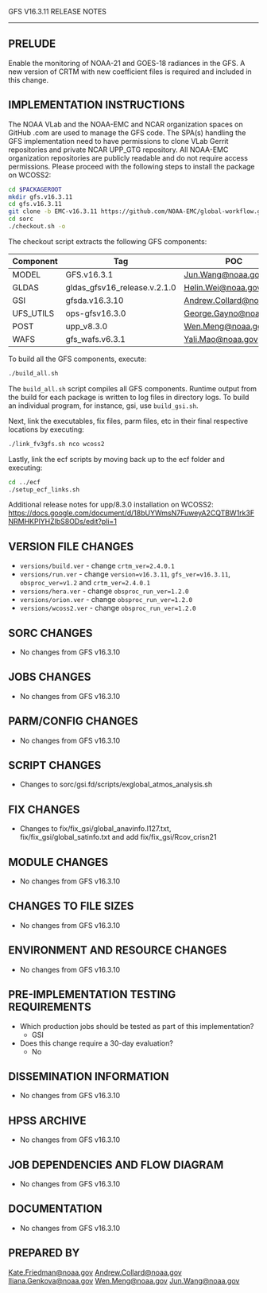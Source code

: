 GFS V16.3.11 RELEASE NOTES

-------
PRELUDE
-------

Enable the monitoring of NOAA-21 and GOES-18 radiances in the GFS. A new version of CRTM with new coefficient files is required and included in this change.

IMPLEMENTATION INSTRUCTIONS
---------------------------

The NOAA VLab and the NOAA-EMC and NCAR organization spaces on GitHub .com are used to manage the GFS code.  The SPA(s) handling the GFS implementation need to have permissions to clone VLab Gerrit repositories and private NCAR UPP_GTG repository. All NOAA-EMC organization repositories are publicly readable and do not require access permissions.  Please proceed with the following steps to install the package on WCOSS2:

```bash
cd $PACKAGEROOT
mkdir gfs.v16.3.11
cd gfs.v16.3.11
git clone -b EMC-v16.3.11 https://github.com/NOAA-EMC/global-workflow.git .
cd sorc
./checkout.sh -o
```

The checkout script extracts the following GFS components:

| Component | Tag         | POC               |
| --------- | ----------- | ----------------- |
| MODEL     | GFS.v16.3.1   | Jun.Wang@noaa.gov |
| GLDAS     | gldas_gfsv16_release.v.2.1.0 | Helin.Wei@noaa.gov |
| GSI       | gfsda.v16.3.10 | Andrew.Collard@noaa.gov |
| UFS_UTILS | ops-gfsv16.3.0 | George.Gayno@noaa.gov |
| POST      | upp_v8.3.0 | Wen.Meng@noaa.gov |
| WAFS      | gfs_wafs.v6.3.1 | Yali.Mao@noaa.gov |

To build all the GFS components, execute:
```bash
./build_all.sh
```
The `build_all.sh` script compiles all GFS components. Runtime output from the build for each package is written to log files in directory logs. To build an individual program, for instance, gsi, use `build_gsi.sh`.

Next, link the executables, fix files, parm files, etc in their final respective locations by executing:
```bash
./link_fv3gfs.sh nco wcoss2
```

Lastly, link the ecf scripts by moving back up to the ecf folder and executing:
```bash
cd ../ecf
./setup_ecf_links.sh
```

Additional release notes for upp/8.3.0 installation on WCOSS2: https://docs.google.com/document/d/18bUYWmsN7FuweyA2CQTBW1rk3FNRMHKPlYHZlbS8ODs/edit?pli=1

VERSION FILE CHANGES
--------------------

* `versions/build.ver` - change `crtm_ver=2.4.0.1`
* `versions/run.ver` - change `version=v16.3.11`, `gfs_ver=v16.3.11`, `obsproc_ver=v1.2` and `crtm_ver=2.4.0.1`
* `versions/hera.ver` - change `obsproc_run_ver=1.2.0`
* `versions/orion.ver` - change `obsproc_run_ver=1.2.0`
* `versions/wcoss2.ver` - change `obsproc_run_ver=1.2.0`

SORC CHANGES
------------

* No changes from GFS v16.3.10

JOBS CHANGES
------------

* No changes from GFS v16.3.10

PARM/CONFIG CHANGES
-------------------

* No changes from GFS v16.3.10

SCRIPT CHANGES
--------------

* Changes to sorc/gsi.fd/scripts/exglobal_atmos_analysis.sh

FIX CHANGES
-----------

* Changes to fix/fix_gsi/global_anavinfo.l127.txt, fix/fix_gsi/global_satinfo.txt
  and add fix/fix_gsi/Rcov_crisn21 

MODULE CHANGES
--------------

* No changes from GFS v16.3.10

CHANGES TO FILE SIZES
---------------------

* No changes from GFS v16.3.10

ENVIRONMENT AND RESOURCE CHANGES
--------------------------------

* No changes from GFS v16.3.10

PRE-IMPLEMENTATION TESTING REQUIREMENTS
---------------------------------------

* Which production jobs should be tested as part of this implementation?
  * GSI 
* Does this change require a 30-day evaluation?
  * No

DISSEMINATION INFORMATION
-------------------------

* No changes from GFS v16.3.10

HPSS ARCHIVE
------------

* No changes from GFS v16.3.10

JOB DEPENDENCIES AND FLOW DIAGRAM
---------------------------------

* No changes from GFS v16.3.10

DOCUMENTATION
-------------

* No changes from GFS v16.3.10

PREPARED BY
-----------
Kate.Friedman@noaa.gov
Andrew.Collard@noaa.gov
Iliana.Genkova@noaa.gov
Wen.Meng@noaa.gov
Jun.Wang@noaa.gov
